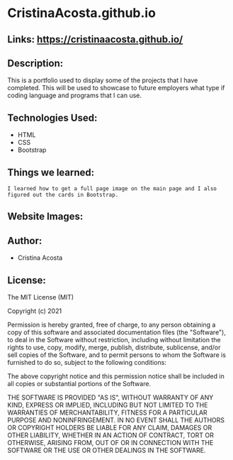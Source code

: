 # CristinaAcosta.github.io

## Links: https://cristinaacosta.github.io/

## Description:
This is a portfolio used to display some of the projects that I have completed. This will be used to showcase to future employers what type if coding language and programs that I can use. 


## Technologies Used:
- HTML
- CSS
- Bootstrap

## Things we learned:
    I learned how to get a full page image on the main page and I also figured out the cards in Bootstrap. 
    
## Website Images:

## Author:
- Cristina Acosta 

## License:
The MIT License (MIT)

Copyright (c) 2021 

Permission is hereby granted, free of charge, to any person obtaining a copy of this software and associated documentation files (the "Software"), to deal in the Software without restriction, including without limitation the rights to use, copy, modify, merge, publish, distribute, sublicense, and/or sell copies of the Software, and to permit persons to whom the Software is furnished to do so, subject to the following conditions:

The above copyright notice and this permission notice shall be included in all copies or substantial portions of the Software.

THE SOFTWARE IS PROVIDED "AS IS", WITHOUT WARRANTY OF ANY KIND, EXPRESS OR IMPLIED, INCLUDING BUT NOT LIMITED TO THE WARRANTIES OF MERCHANTABILITY, FITNESS FOR A PARTICULAR PURPOSE AND NONINFRINGEMENT. IN NO EVENT SHALL THE AUTHORS OR COPYRIGHT HOLDERS BE LIABLE FOR ANY CLAIM, DAMAGES OR OTHER LIABILITY, WHETHER IN AN ACTION OF CONTRACT, TORT OR OTHERWISE, ARISING FROM, OUT OF OR IN CONNECTION WITH THE SOFTWARE OR THE USE OR OTHER DEALINGS IN THE SOFTWARE.
